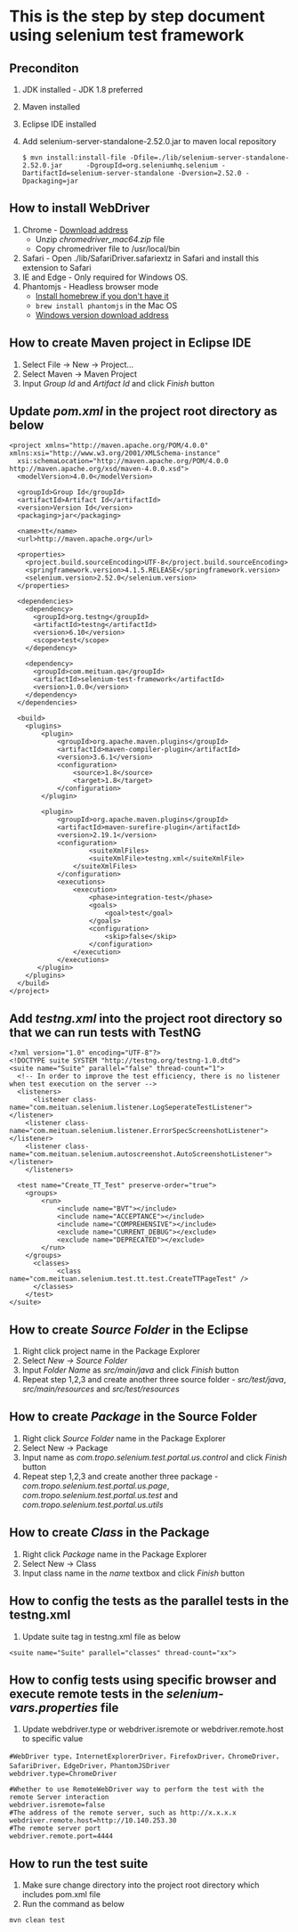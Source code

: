 # This is the step by step document using selenium test framework

## **Preconditon** ##
1. JDK installed - JDK 1.8 preferred
2. Maven installed
3. Eclipse IDE installed
4. Add selenium-server-standalone-2.52.0.jar to maven local repository
      
     ```
     $ mvn install:install-file -Dfile=./lib/selenium-server-standalone-2.52.0.jar      -DgroupId=org.seleniumhq.selenium -DartifactId=selenium-server-standalone -Dversion=2.52.0 -Dpackaging=jar
     ```

## **How to install WebDriver** ##
1. Chrome - [Download address](https://sites.google.com/a/chromium.org/chromedriver/downloads)
      * Unzip *chromedriver_mac64.zip* file
      * Copy chromedriver file to /usr/local/bin
2. Safari - Open ./lib/SafariDriver.safariextz in Safari and install this extension to Safari
3. IE and Edge - Only required for Windows OS.
4. Phantomjs - Headless browser mode
      * [Install homebrew if you don't have it](http://brew.sh)
      * ```brew install phantomjs``` in the Mac OS
      * [Windows version download address](http://phantomjs.org/download.html)

## **How to create Maven project in Eclipse IDE** ##
1. Select File -> New -> Project...
2. Select Maven -> Maven Project
3. Input *Group Id* and *Artifact Id* and click *Finish* button

## **Update *pom.xml* in the project root directory as below** ##
```
<project xmlns="http://maven.apache.org/POM/4.0.0" xmlns:xsi="http://www.w3.org/2001/XMLSchema-instance"
  xsi:schemaLocation="http://maven.apache.org/POM/4.0.0 http://maven.apache.org/xsd/maven-4.0.0.xsd">
  <modelVersion>4.0.0</modelVersion>

  <groupId>Group Id</groupId>
  <artifactId>Artifact Id</artifactId>
  <version>Version Id</version>
  <packaging>jar</packaging>

  <name>tt</name>
  <url>http://maven.apache.org</url>

  <properties>
    <project.build.sourceEncoding>UTF-8</project.build.sourceEncoding>
    <springframework.version>4.1.5.RELEASE</springframework.version>
    <selenium.version>2.52.0</selenium.version>
  </properties>

  <dependencies>
    <dependency>
      <groupId>org.testng</groupId>
      <artifactId>testng</artifactId>
      <version>6.10</version>
      <scope>test</scope>
    </dependency>
	   
	<dependency>
      <groupId>com.meituan.qa</groupId>
      <artifactId>selenium-test-framework</artifactId>
      <version>1.0.0</version>
    </dependency>
  </dependencies>
  
  <build>
  	<plugins>
  		<plugin>
  			<groupId>org.apache.maven.plugins</groupId>
  			<artifactId>maven-compiler-plugin</artifactId>
  			<version>3.6.1</version>
  			<configuration>
  				<source>1.8</source>
  				<target>1.8</target>
  			</configuration>
  		</plugin>
  		
  		<plugin>
	        <groupId>org.apache.maven.plugins</groupId>
	        <artifactId>maven-surefire-plugin</artifactId>
	        <version>2.19.1</version>
	        <configuration>
	        		<suiteXmlFiles>
					<suiteXmlFile>testng.xml</suiteXmlFile>
				</suiteXmlFiles>
	        </configuration>
	        <executions>
	            <execution>
	                <phase>integration-test</phase>
	                <goals>
	                    <goal>test</goal>
	                </goals>
	                <configuration>
	                    <skip>false</skip>
	                </configuration>
	            </execution>
	        </executions>
       </plugin>
  	</plugins>
  </build>
</project>
```

## **Add *testng.xml* into the project root directory so that we can run tests with TestNG** ##
```
<?xml version="1.0" encoding="UTF-8"?>
<!DOCTYPE suite SYSTEM "http://testng.org/testng-1.0.dtd">
<suite name="Suite" parallel="false" thread-count="1">
  <!-- In order to improve the test efficiency, there is no listener when test execution on the server -->
  <listeners>
      <listener class-name="com.meituan.selenium.listener.LogSeperateTestListener"></listener>
  	<listener class-name="com.meituan.selenium.listener.ErrorSpecScreenshotListener"></listener>
  	<listener class-name="com.meituan.selenium.autoscreenshot.AutoScreenshotListener"></listener>
    </listeners>
  
  <test name="Create_TT_Test" preserve-order="true">
  	<groups>
  		<run>
  			<include name="BVT"></include>
  			<include name="ACCEPTANCE"></include>
  			<include name="COMPREHENSIVE"></include>
  			<exclude name="CURRENT_DEBUG"></exclude>
  			<exclude name="DEPRECATED"></exclude>
  		</run>
  	</groups>
      <classes>
      		<class name="com.meituan.selenium.test.tt.test.CreateTTPageTest" />
      </classes>
    </test>
</suite>
```
## **How to create *Source Folder* in the Eclipse** ##
1. Right click project name in the Package Explorer
2. Select *New -> Source Folder*
3. Input *Folder Name* as *src/main/java* and click *Finish* button
4. Repeat step 1,2,3 and create another three source folder - *src/test/java*, *src/main/resources* and *src/test/resources*

## **How to create *Package* in the Source Folder** ##
1. Right click *Source Folder* name in the Package Explorer
2. Select New -> Package
3. Input name as *com.tropo.selenium.test.portal.us.control* and click *Finish* button
4. Repeat step 1,2,3 and create another three package -  *com.tropo.selenium.test.portal.us.page*, *com.tropo.selenium.test.portal.us.test* and *com.tropo.selenium.test.portal.us.utils*

## **How to create *Class* in the Package** ##
1. Right click *Package* name in the Package Explorer
2. Select New -> Class
3. Input class name in the *name* textbox and click *Finish* button

## **How to config the tests as the parallel tests in the testng.xml** ##
1. Update suite tag in testng.xml file as below
```
<suite name="Suite" parallel="classes" thread-count="xx">
```

## **How to config tests using specific browser and execute remote tests in the *selenium-vars.properties* file** ##
1. Update webdriver.type or webdriver.isremote or webdriver.remote.host to specific value
```
#WebDriver type，InternetExplorerDriver，FirefoxDriver，ChromeDriver，SafariDriver，EdgeDriver，PhantomJSDriver
webdriver.type=ChromeDriver

#Whether to use RemoteWebDriver way to perform the test with the remote Server interaction
webdriver.isremote=false
#The address of the remote server, such as http://x.x.x.x
webdriver.remote.host=http://10.140.253.30
#The remote server port
webdriver.remote.port=4444
``` 

## **How to run the test suite** ##
1. Make sure change directory into the project root directory which includes pom.xml file
2. Run the command as below
```
mvn clean test
```